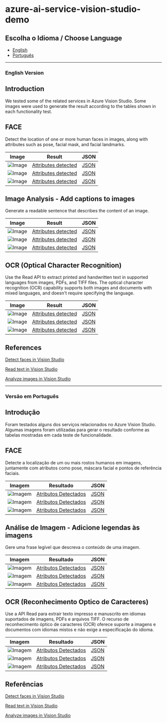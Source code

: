 # azure-ai-service-vision-studio-demo

## Escolha o Idioma / Choose Language
- [English](#Introduction)
- [Português](#Introdução)

_______________________________________________________________________________________________________________________________________
### English Version


## Introduction
We tested some of the related services in Azure Vision Studio. Some images were used to generate the result according to the tables shown in each functionality test.

## FACE

Detect the location of one or more human faces in images, along with attributes such as pose, facial mask, and facial landmarks.

| Image                                      | Result                                 | JSON                                    |
|---------------------------------------------|-----------------------------------------------|-----------------------------------------------|
| ![Image](Input/image1.jpg)         | [Attributes detected](Output/detectedAtributesImage1.txt)         | [JSON](Output/detectedAtributesImage1.json)         |
| ![Image](Input/image2.jpg)         | [Attributes detected](Output/detectedAtributesImage2.txt)         | [JSON](Output/detectedAtributesImage2.json)         |
| ![Image](Input/image3.jpg)         | [Attributes detected](Output/detectedAtributesImage3.txt)         | [JSON](Output/detectedAtributesImage3.json)         |

## Image Analysis - Add captions to images

Generate a readable sentence that describes the content of an image.

| Image                                      | Result                                  | JSON                                    |
|---------------------------------------------|-----------------------------------------------|-----------------------------------------------|
| ![Image](Input/image4.jpg)         | [Attributes detected](Output/detectedAtributesImage4.txt)         | [JSON](Output/detectedAtributesImage4.json)         |
| ![Image](Input/image5.jpeg)         | [Attributes detected](Output/detectedAtributesImage5.txt)         | [JSON](Output/detectedAtributesImage5.json)         |
| ![Image](Input/image6.jpeg)         | [Attributes detected](Output/detectedAtributesImage6.txt)         | [JSON](Output/detectedAtributesImage6.json)         |

## OCR (Optical Character Recognition)

Use the Read API to extract printed and handwritten text in supported languages from images, PDFs, and TIFF files. The optical character recognition (OCR) capability supports both images and documents with mixed languages, and doesn't require specifying the language.

| Image                                      | Result                                  | JSON                                    |
|---------------------------------------------|-----------------------------------------------|-----------------------------------------------|
| ![Image](Input/image7.jpg)         | [Attributes detected](Output/detectedAtributesImage7.txt)         | [JSON](Output/detectedAtributesImage7.json)         |
| ![Image](Input/image8.jpg)         | [Attributes detected](Output/detectedAtributesImage8.txt)         | [JSON](Output/detectedAtributesImage8.json)         |
| ![Image](Input/image9.jpg)         | [Attributes detected](Output/detectedAtributesImage9.txt)         | [JSON](Output/detectedAtributesImage9.json)         |

## References

[Detect faces in Vision Studio](https://microsoftlearning.github.io/mslearn-ai-fundamentals/Instructions/Labs/04-face.html)

[Read text in Vision Studio](https://microsoftlearning.github.io/mslearn-ai-fundamentals/Instructions/Labs/05-ocr.html)

[Analyze images in Vision Studio](https://microsoftlearning.github.io/mslearn-ai-fundamentals/Instructions/Labs/03-image-analysis.html)


_______________________________________________________________________________________________________________________________________
### Versão em Português


## Introdução
Foram testados alguns dos serviços relacionados no Azure Vision Studio. Algumas imagens foram utilizadas para gerar o resultado conforme as tabelas mostradas em cada teste de funcionalidade.

## FACE

Detecte a localização de um ou mais rostos humanos em imagens, juntamente com atributos como pose, máscara facial e pontos de referência faciais.

| Imagem                                      | Resultado                                 | JSON                                    |
|---------------------------------------------|-----------------------------------------------|-----------------------------------------------|
| ![Imagem](Input/image1.jpg)         | [Atributos Detectados](Output/detectedAtributesImage1.txt)         | [JSON](Output/detectedAtributesImage1.json)         |
| ![Imagem](Input/image2.jpg)         | [Atributos Detectados](Output/detectedAtributesImage2.txt)         | [JSON](Output/detectedAtributesImage2.json)         |
| ![Imagem](Input/image3.jpg)         | [Atributos Detectados](Output/detectedAtributesImage3.txt)         | [JSON](Output/detectedAtributesImage3.json)         |

## Análise de Imagem - Adicione legendas às imagens

Gere uma frase legível que descreva o conteúdo de uma imagem.

| Imagem                                      | Resultado                                  | JSON                                    |
|---------------------------------------------|-----------------------------------------------|-----------------------------------------------|
| ![Imagem](Input/image4.jpg)         | [Atributos Detectados](Output/detectedAtributesImage4.txt)         | [JSON](Output/detectedAtributesImage4.json)         |
| ![Imagem](Input/image5.jpeg)         | [Atributos Detectados](Output/detectedAtributesImage5.txt)         | [JSON](Output/detectedAtributesImage5.json)         |
| ![Imagem](Input/image6.jpeg)         | [Atributos Detectados](Output/detectedAtributesImage6.txt)         | [JSON](Output/detectedAtributesImage6.json)         |

## OCR (Reconhecimento Optico de Caracteres)

Use a API Read para extrair texto impresso e manuscrito em idiomas suportados de imagens, PDFs e arquivos TIFF. O recurso de reconhecimento óptico de caracteres (OCR) oferece suporte a imagens e documentos com idiomas mistos e não exige a especificação do idioma.

| Imagem                                      | Resultado                                  | JSON                                    |
|---------------------------------------------|-----------------------------------------------|-----------------------------------------------|
| ![Imagem](Input/image7.jpg)         | [Atributos Detectados](Output/detectedAtributesImage7.txt)         | [JSON](Output/detectedAtributesImage7.json)         |
| ![Imagem](Input/image8.jpg)         | [Atributos Detectados](Output/detectedAtributesImage8.txt)         | [JSON](Output/detectedAtributesImage8.json)         |
| ![Imagem](Input/image9.jpg)         | [Atributos Detectados](Output/detectedAtributesImage9.txt)         | [JSON](Output/detectedAtributesImage9.json)         |

## Referências

[Detect faces in Vision Studio](https://microsoftlearning.github.io/mslearn-ai-fundamentals/Instructions/Labs/04-face.html)

[Read text in Vision Studio](https://microsoftlearning.github.io/mslearn-ai-fundamentals/Instructions/Labs/05-ocr.html)

[Analyze images in Vision Studio](https://microsoftlearning.github.io/mslearn-ai-fundamentals/Instructions/Labs/03-image-analysis.html)
